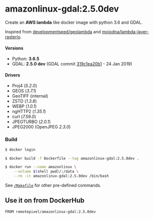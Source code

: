 # amazonlinux-gdal:2.5.0dev

Create an **AWS lambda** like docker image with python 3.6 and GDAL.

Inspired from [developmentseed/geolambda](https://github.com/developmentseed/geolambda) and [mojodna/lambda-layer-rasterio](https://github.com/mojodna/lambda-layer-rasterio).

#### Versions
- Python: **3.6.5**
- GDAL: **2.5.0 dev** (GDAL commit [319c1ea20b1](https://github.com/OSGeo/gdal/commit/319c1ea20b10d7501e95ad2dcbb4b6a25fa15fa7) - 24 Jan 2019)

#### Drivers
- Proj4 (*5.2.0*)
- GEOS (*3.7.1*)
- GeoTIFF (internal)
- ZSTD (*1.3.8*)
- WEBP (*1.0.1*)
- ngHTTP2 (*1.35.1*)
- curl (*7.59.0*)
- JPEGTURBO (*2.0.1*)
- JPEG2000 (OpenJPEG *2.3.0*)

### Build
```bash
$ docker login

$ docker build -f Dockerfile --tag amazonlinux-gdal:2.5.0dev .

$ docker run --name amazonlinux \
	--volume $(shell pwd)/:/data \
	--rm -it amazonlinux-gdal:2.5.0dev /bin/bash
```

See [`/Makefile`](/Makefile) for other pre-defined commands.

## Use it on from DockerHub
```
FROM remotepixel/amazonlinux-gdal:2.5.0dev
```
